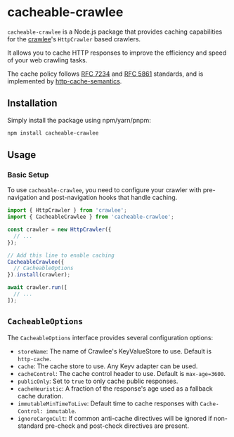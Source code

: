 # cacheable-crawlee


`cacheable-crawlee` is a Node.js package that provides caching capabilities for the [crawlee](https://crawlee.dev/)'s `HttpCrawler` based crawlers.

It allows you to cache HTTP responses to improve the efficiency and speed of your web crawling tasks.

The cache policy follows [RFC 7234](https://tools.ietf.org/html/rfc7234) and [RFC 5861](https://tools.ietf.org/html/rfc5861) standards, and is implemented by [http-cache-semantics](https://www.npmjs.com/package/http-cache-semantics).

## Installation

Simply install the package using npm/yarn/pnpm:

```sh
npm install cacheable-crawlee
```

## Usage

### Basic Setup

To use `cacheable-crawlee`, you need to configure your crawler with pre-navigation and post-navigation hooks that handle caching.

```typescript
import { HttpCrawler } from 'crawlee';
import { CacheableCrawlee } from 'cacheable-crawlee';

const crawler = new HttpCrawler({
  // ...
});

// Add this line to enable caching
CacheableCrawlee({
  // CacheableOptions
}).install(crawler);

await crawler.run([
  // ...
]);
```

## `CacheableOptions`

The `CacheableOptions` interface provides several configuration options:

- `storeName`: The name of Crawlee's KeyValueStore to use. Default is `http-cache`.
- `cache`: The cache store to use. Any Keyv adapter can be used.
- `cacheControl`: The cache control header to use. Default is `max-age=3600`.
- `publicOnly`: Set to `true` to only cache public responses.
- `cacheHeuristic`: A fraction of the response's age used as a fallback cache duration.
- `immutableMinTimeToLive`: Default time to cache responses with `Cache-Control: immutable`.
- `ignoreCargoCult`: If common anti-cache directives will be ignored if non-standard pre-check and post-check directives are present.
